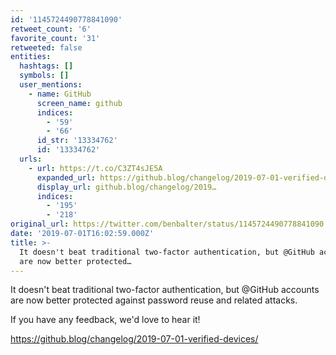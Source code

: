 ```yaml
---
id: '1145724490778841090'
retweet_count: '6'
favorite_count: '31'
retweeted: false
entities:
  hashtags: []
  symbols: []
  user_mentions:
    - name: GitHub
      screen_name: github
      indices:
        - '59'
        - '66'
      id_str: '13334762'
      id: '13334762'
  urls:
    - url: https://t.co/C3ZT4sJE5A
      expanded_url: https://github.blog/changelog/2019-07-01-verified-devices/
      display_url: github.blog/changelog/2019…
      indices:
        - '195'
        - '218'
original_url: https://twitter.com/benbalter/status/1145724490778841090
date: '2019-07-01T16:02:59.000Z'
title: >-
  It doesn't beat traditional two-factor authentication, but @GitHub accounts
  are now better protected…
---
```


It doesn't beat traditional two-factor authentication, but @GitHub accounts are now better protected against password reuse and related attacks.

If you have any feedback, we'd love to hear it!

https://github.blog/changelog/2019-07-01-verified-devices/